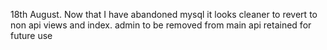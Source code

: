 18th August. Now that I have abandoned mysql it looks cleaner to revert to non api views and index.
admin to be removed from main
api retained for future use